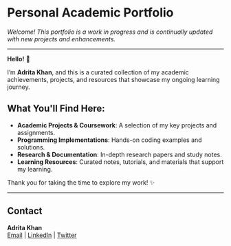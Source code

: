 # Personal Academic Portfolio

*Welcome! This portfolio is a work in progress and is continually updated with new projects and enhancements.*

---

**Hello!** 👋

I’m **Adrita Khan**, and this is a curated collection of my academic achievements, projects, and resources that showcase my ongoing learning journey.

## What You'll Find Here:

* **Academic Projects & Coursework**: A selection of my key projects and assignments.
* **Programming Implementations**: Hands-on coding examples and solutions.
* **Research & Documentation**: In-depth research papers and study notes.
* **Learning Resources**: Curated notes, tutorials, and materials that support my learning.

Thank you for taking the time to explore my work! ✨

---
## Contact

**Adrita Khan**  
[Email](mailto:adrita.khan.official@gmail.com) | [LinkedIn](https://www.linkedin.com/in/adrita-khan) | [Twitter](https://x.com/Adrita_)
